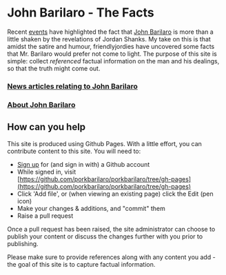 # John Barilaro - The Facts

Recent [events](https://www.youtube.com/watch?v=OXtq4a8829g) have highlighted the fact that [John Barilaro](./about-john.md) is more than a little shaken by the revelations of Jordan Shanks.  My take on this is that amidst the satire and humour, friendlyjordies have uncovered some facts that Mr. Barilaro would prefer not come to light.  The purpose of this site is simple: collect _referenced_ factual information on the man and his dealings, so that the truth might come out.

### [News articles relating to John Barilaro](./news-articles.md)  
### [About John Barilaro](./about-john.md)

## How can you help

This site is produced using Github Pages.  With a little effort, you can contribute content to this site.  You will need to:
* [Sign up](https://github.com/signup) for (and sign in with) a Github account
* While signed in, visit [https://github.com/porkbarilaro/porkbarilaro/tree/gh-pages](https://github.com/porkbarilaro/porkbarilaro/tree/gh-pages)
* Click 'Add file', or (when viewing an existing page) click the Edit (pen icon)
* Make your changes & additions, and "commit" them
* Raise a pull request

Once a pull request has been raised, the site administrator can choose to publish your content or discuss the changes further with you prior to publishing.

Please make sure to provide references along with any content you add - the goal of this site is to capture factual information.
